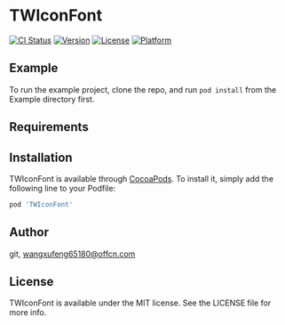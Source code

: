# TWIconFont

[![CI Status](https://img.shields.io/travis/git/TWIconFont.svg?style=flat)](https://travis-ci.org/git/TWIconFont)
[![Version](https://img.shields.io/cocoapods/v/TWIconFont.svg?style=flat)](https://cocoapods.org/pods/TWIconFont)
[![License](https://img.shields.io/cocoapods/l/TWIconFont.svg?style=flat)](https://cocoapods.org/pods/TWIconFont)
[![Platform](https://img.shields.io/cocoapods/p/TWIconFont.svg?style=flat)](https://cocoapods.org/pods/TWIconFont)

## Example

To run the example project, clone the repo, and run `pod install` from the Example directory first.

## Requirements

## Installation

TWIconFont is available through [CocoaPods](https://cocoapods.org). To install
it, simply add the following line to your Podfile:

```ruby
pod 'TWIconFont'
```

## Author

git, wangxufeng65180@offcn.com

## License

TWIconFont is available under the MIT license. See the LICENSE file for more info.
